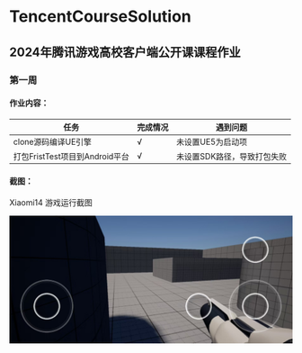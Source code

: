 # TencentCourseSolution
## 2024年腾讯游戏高校客户端公开课课程作业
### 第一周
#### 作业内容：
| 任务      | 完成情况 | 遇到问题 |
| ----------- | ----------- |--------|
| clone源码编译UE引擎      | √       |未设置UE5为启动项 |
| 打包FristTest项目到Android平台   | √        |未设置SDK路径，导致打包失败 |

#### 截图：
Xiaomi14 游戏运行截图

![image](https://github.com/zan1105/TencentCourse/blob/main/FirstTest/TestScreenCut.jpg)

